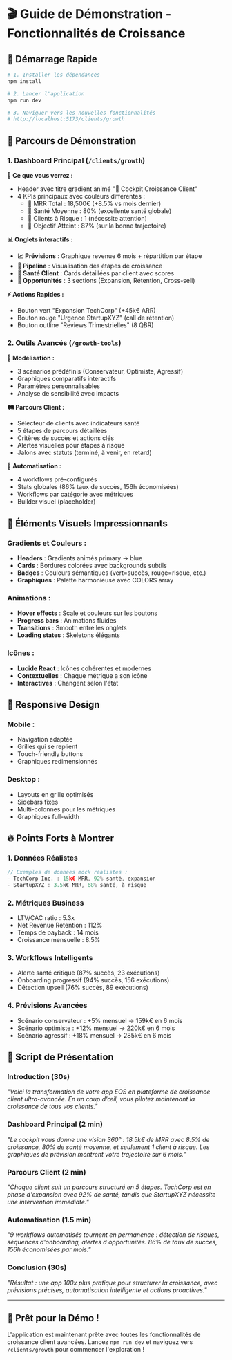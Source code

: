# 🎬 Guide de Démonstration - Fonctionnalités de Croissance

## 🚀 Démarrage Rapide

```bash
# 1. Installer les dépendances
npm install

# 2. Lancer l'application
npm run dev

# 3. Naviguer vers les nouvelles fonctionnalités
# http://localhost:5173/clients/growth
```

## 🎯 Parcours de Démonstration

### 1. Dashboard Principal (`/clients/growth`)

**🎨 Ce que vous verrez :**
- Header avec titre gradient animé "🚀 Cockpit Croissance Client"
- 4 KPIs principaux avec couleurs différentes :
  - 💚 MRR Total : 18,500€ (+8.5% vs mois dernier)
  - 💙 Santé Moyenne : 80% (excellente santé globale)
  - 🧡 Clients à Risque : 1 (nécessite attention)
  - 💜 Objectif Atteint : 87% (sur la bonne trajectoire)

**📊 Onglets interactifs :**
- **📈 Prévisions** : Graphique revenue 6 mois + répartition par étape
- **🎯 Pipeline** : Visualisation des étapes de croissance
- **💚 Santé Client** : Cards détaillées par client avec scores
- **🚀 Opportunités** : 3 sections (Expansion, Rétention, Cross-sell)

**⚡ Actions Rapides :**
- Bouton vert "Expansion TechCorp" (+45k€ ARR)
- Bouton rouge "Urgence StartupXYZ" (call de rétention)
- Bouton outline "Reviews Trimestrielles" (8 QBR)

### 2. Outils Avancés (`/growth-tools`)

**🔮 Modélisation :**
- 3 scénarios prédéfinis (Conservateur, Optimiste, Agressif)
- Graphiques comparatifs interactifs
- Paramètres personnalisables
- Analyse de sensibilité avec impacts

**🛤️ Parcours Client :**
- Sélecteur de clients avec indicateurs santé
- 5 étapes de parcours détaillées
- Critères de succès et actions clés
- Alertes visuelles pour étapes à risque
- Jalons avec statuts (terminé, à venir, en retard)

**🤖 Automatisation :**
- 4 workflows pré-configurés
- Stats globales (86% taux de succès, 156h économisées)
- Workflows par catégorie avec métriques
- Builder visuel (placeholder)

## 🎨 Éléments Visuels Impressionnants

### Gradients et Couleurs :
- **Headers** : Gradients animés primary → blue
- **Cards** : Bordures colorées avec backgrounds subtils
- **Badges** : Couleurs sémantiques (vert=succès, rouge=risque, etc.)
- **Graphiques** : Palette harmonieuse avec COLORS array

### Animations :
- **Hover effects** : Scale et couleurs sur les boutons
- **Progress bars** : Animations fluides
- **Transitions** : Smooth entre les onglets
- **Loading states** : Skeletons élégants

### Icônes :
- **Lucide React** : Icônes cohérentes et modernes
- **Contextuelles** : Chaque métrique a son icône
- **Interactives** : Changent selon l'état

## 📱 Responsive Design

### Mobile :
- Navigation adaptée
- Grilles qui se replient
- Touch-friendly buttons
- Graphiques redimensionnés

### Desktop :
- Layouts en grille optimisés
- Sidebars fixes
- Multi-colonnes pour les métriques
- Graphiques full-width

## 🔥 Points Forts à Montrer

### 1. **Données Réalistes**
```javascript
// Exemples de données mock réalistes :
- TechCorp Inc. : 15k€ MRR, 92% santé, expansion
- StartupXYZ : 3.5k€ MRR, 68% santé, à risque
```

### 2. **Métriques Business**
- LTV/CAC ratio : 5.3x
- Net Revenue Retention : 112%
- Temps de payback : 14 mois
- Croissance mensuelle : 8.5%

### 3. **Workflows Intelligents**
- Alerte santé critique (87% succès, 23 exécutions)
- Onboarding progressif (94% succès, 156 exécutions)
- Détection upsell (76% succès, 89 exécutions)

### 4. **Prévisions Avancées**
- Scénario conservateur : +5% mensuel → 159k€ en 6 mois
- Scénario optimiste : +12% mensuel → 220k€ en 6 mois
- Scénario agressif : +18% mensuel → 285k€ en 6 mois

## 🎤 Script de Présentation

### Introduction (30s)
*"Voici la transformation de votre app EOS en plateforme de croissance client ultra-avancée. En un coup d'œil, vous pilotez maintenant la croissance de tous vos clients."*

### Dashboard Principal (2 min)
*"Le cockpit vous donne une vision 360° : 18.5k€ de MRR avec 8.5% de croissance, 80% de santé moyenne, et seulement 1 client à risque. Les graphiques de prévision montrent votre trajectoire sur 6 mois."*

### Parcours Client (2 min)
*"Chaque client suit un parcours structuré en 5 étapes. TechCorp est en phase d'expansion avec 92% de santé, tandis que StartupXYZ nécessite une intervention immédiate."*

### Automatisation (1.5 min)
*"9 workflows automatisés tournent en permanence : détection de risques, séquences d'onboarding, alertes d'opportunités. 86% de taux de succès, 156h économisées par mois."*

### Conclusion (30s)
*"Résultat : une app 100x plus pratique pour structurer la croissance, avec prévisions précises, automatisation intelligente et actions proactives."*

---

## 🚀 Prêt pour la Démo !

L'application est maintenant prête avec toutes les fonctionnalités de croissance client avancées. Lancez `npm run dev` et naviguez vers `/clients/growth` pour commencer l'exploration !